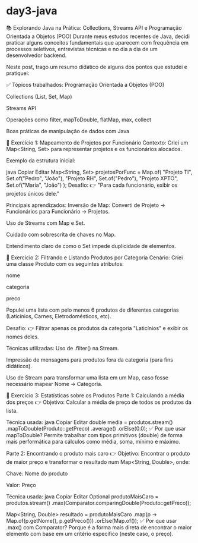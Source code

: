 # day3-java
📚 Explorando Java na Prática: Collections, Streams API e Programação Orientada a Objetos (POO)
Durante meus estudos recentes de Java, decidi praticar alguns conceitos fundamentais que aparecem com frequência em processos seletivos, entrevistas técnicas e no dia a dia de um desenvolvedor backend.

Neste post, trago um resumo didático de alguns dos pontos que estudei e pratiquei:

✅ Tópicos trabalhados:
Programação Orientada a Objetos (POO)

Collections (List, Set, Map)

Streams API

Operações como filter, mapToDouble, flatMap, max, collect

Boas práticas de manipulação de dados com Java

🚀 Exercício 1: Mapeamento de Projetos por Funcionário
Contexto:
Criei um Map<String, Set<String>> para representar projetos e os funcionários alocados.

Exemplo da estrutura inicial:

java
Copiar
Editar
Map<String, Set<String>> projetosPorFunc = Map.of(
    "Projeto TI", Set.of("Pedro", "João"),
    "Projeto RH", Set.of("Pedro"),
    "Projeto XPTO", Set.of("Maria", "João")
);
Desafio:
👉 "Para cada funcionário, exibir os projetos únicos dele."

Principais aprendizados:
Inversão de Map: Converti de Projeto → Funcionários para Funcionário → Projetos.

Uso de Streams com Map e Set.

Cuidado com sobrescrita de chaves no Map.

Entendimento claro de como o Set impede duplicidade de elementos.

🚀 Exercício 2: Filtrando e Listando Produtos por Categoria
Cenário:
Criei uma classe Produto com os seguintes atributos:

nome

categoria

preco

Populei uma lista com pelo menos 6 produtos de diferentes categorias (Laticínios, Carnes, Eletrodomésticos, etc).

Desafio:
👉 Filtrar apenas os produtos da categoria "Laticínios" e exibir os nomes deles.

Técnicas utilizadas:
Uso de .filter() na Stream.

Impressão de mensagens para produtos fora da categoria (para fins didáticos).

Uso de Stream para transformar uma lista em um Map, caso fosse necessário mapear Nome → Categoria.

🚀 Exercício 3: Estatísticas sobre os Produtos
Parte 1: Calculando a média dos preços
👉 Objetivo: Calcular a média de preço de todos os produtos da lista.

Técnica usada:
java
Copiar
Editar
double media = produtos.stream()
    .mapToDouble(Produto::getPreco)
    .average()
    .orElse(0.0);
✅ Por que usar mapToDouble?
Permite trabalhar com tipos primitivos (double) de forma mais performática para cálculos como média, soma, mínimo e máximo.

Parte 2: Encontrando o produto mais caro
👉 Objetivo: Encontrar o produto de maior preço e transformar o resultado num Map<String, Double>, onde:

Chave: Nome do produto

Valor: Preço

Técnica usada:
java
Copiar
Editar
Optional<Produto> produtoMaisCaro = produtos.stream()
    .max(Comparator.comparingDouble(Produto::getPreco));

Map<String, Double> resultado = produtoMaisCaro
    .map(p -> Map.of(p.getNome(), p.getPreco()))
    .orElse(Map.of());
✅ Por que usar .max() com Comparator?
Porque é a forma mais direta de encontrar o maior elemento com base em um critério específico (neste caso, o preço).

